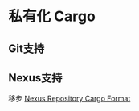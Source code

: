 # 私有化 Cargo
## Git支持

## Nexus支持
移步 [Nexus Repository Cargo Format](https://github.com/sonatype-nexus-community/nexus-repository-cargo)